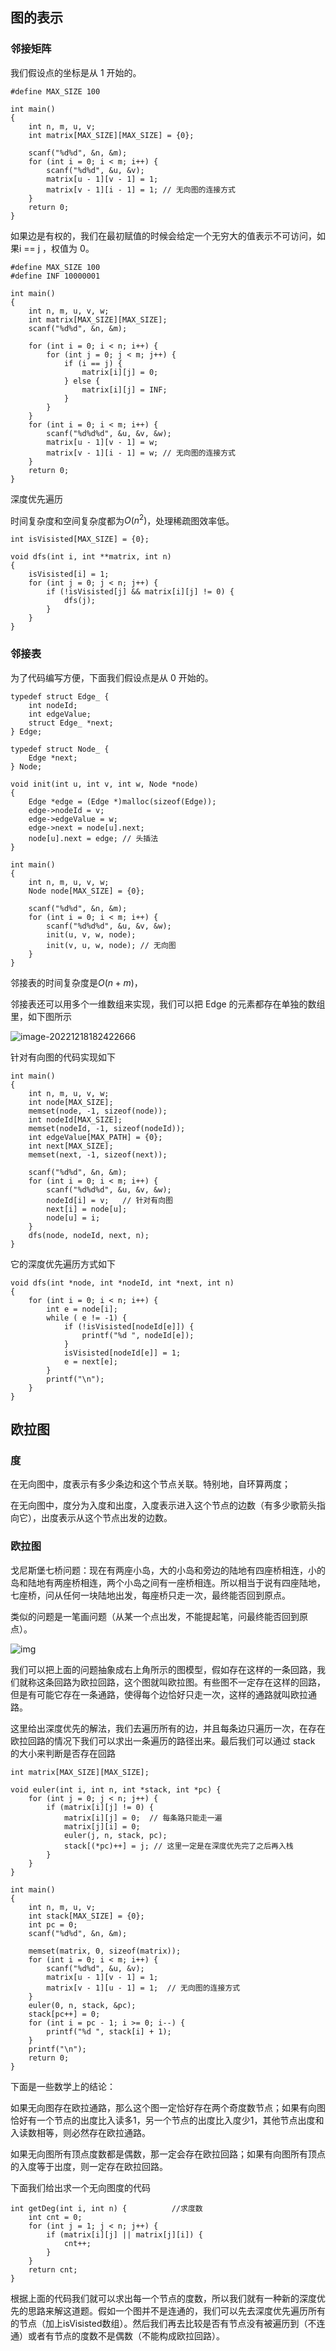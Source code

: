 ## 图的表示

### 邻接矩阵

我们假设点的坐标是从 1 开始的。

```
#define MAX_SIZE 100

int main()
{
    int n, m, u, v;
    int matrix[MAX_SIZE][MAX_SIZE] = {0};

    scanf("%d%d", &n, &m);
    for (int i = 0; i < m; i++) {
        scanf("%d%d", &u, &v);
        matrix[u - 1][v - 1] = 1;
        matrix[v - 1][i - 1] = 1; // 无向图的连接方式
    }
    return 0;
}
```

如果边是有权的，我们在最初赋值的时候会给定一个无穷大的值表示不可访问，如果i == j ，权值为 0。

```
#define MAX_SIZE 100
#define INF 10000001

int main()
{
    int n, m, u, v, w;
    int matrix[MAX_SIZE][MAX_SIZE];
    scanf("%d%d", &n, &m);

    for (int i = 0; i < n; i++) {
        for (int j = 0; j < m; j++) {
            if (i == j) {
                matrix[i][j] = 0;
            } else {
                matrix[i][j] = INF;
            }
        }
    }
    for (int i = 0; i < m; i++) {
        scanf("%d%d%d", &u, &v, &w);
        matrix[u - 1][v - 1] = w;
        matrix[v - 1][i - 1] = w; // 无向图的连接方式
    }
    return 0;
}
```

深度优先遍历

时间复杂度和空间复杂度都为$O(n^2)$，处理稀疏图效率低。

```
int isVisisted[MAX_SIZE] = {0};

void dfs(int i, int **matrix, int n)
{
    isVisisted[i] = 1;
    for (int j = 0; j < n; j++) {
        if (!isVisisted[j] && matrix[i][j] != 0) {
            dfs(j);
        }
    }
}
```

### 邻接表

为了代码编写方便，下面我们假设点是从 0 开始的。

```
typedef struct Edge_ {
    int nodeId;
    int edgeValue;
    struct Edge_ *next; 
} Edge;

typedef struct Node_ {
    Edge *next;
} Node;

void init(int u, int v, int w, Node *node)
{
    Edge *edge = (Edge *)malloc(sizeof(Edge));
    edge->nodeId = v;
    edge->edgeValue = w;
    edge->next = node[u].next;
    node[u].next = edge; // 头插法
}

int main()
{
    int n, m, u, v, w;
    Node node[MAX_SIZE] = {0};

    scanf("%d%d", &n, &m);
    for (int i = 0; i < m; i++) {
        scanf("%d%d%d", &u, &v, &w);
        init(u, v, w, node);
        init(v, u, w, node); // 无向图
    }
}
```

邻接表的时间复杂度是$O(n + m)$，

邻接表还可以用多个一维数组来实现，我们可以把 Edge 的元素都存在单独的数组里，如下图所示

![image-20221218182422666](C:\Users\User\AppData\Roaming\Typora\typora-user-images\image-20221218182422666.png)

针对有向图的代码实现如下

```
int main()
{
    int n, m, u, v, w;
    int node[MAX_SIZE];
    memset(node, -1, sizeof(node));
    int nodeId[MAX_SIZE];
    memset(nodeId, -1, sizeof(nodeId));
    int edgeValue[MAX_PATH] = {0};
    int next[MAX_SIZE];
    memset(next, -1, sizeof(next));

    scanf("%d%d", &n, &m);
    for (int i = 0; i < m; i++) {
        scanf("%d%d%d", &u, &v, &w);
        nodeId[i] = v;   // 针对有向图
        next[i] = node[u];
        node[u] = i;
    }
    dfs(node, nodeId, next, n);
}

```

它的深度优先遍历方式如下

```
void dfs(int *node, int *nodeId, int *next, int n)
{
    for (int i = 0; i < n; i++) {
        int e = node[i];
        while ( e != -1) {
            if (!isVisisted[nodeId[e]]) {
                printf("%d ", nodeId[e]);
            }
            isVisisted[nodeId[e]] = 1;
            e = next[e];
        }
        printf("\n");
    }
}
```

## 欧拉图

### 度

在无向图中，度表示有多少条边和这个节点关联。特别地，自环算两度；

在无向图中，度分为入度和出度，入度表示进入这个节点的边数（有多少歌箭头指向它），出度表示从这个节点出发的边数。

### 欧拉图

戈尼斯堡七桥问题：现在有两座小岛，大的小岛和旁边的陆地有四座桥相连，小的岛和陆地有两座桥相连，两个小岛之间有一座桥相连。所以相当于说有四座陆地，七座桥，问从任何一块陆地出发，每座桥只走一次，最终能否回到原点。

类似的问题是一笔画问题（从某一个点出发，不能提起笔，问最终能否回到原点）。

![img](https://img2.baidu.com/it/u=91589636,469028567&fm=253&fmt=auto&app=138&f=JPG?w=1008&h=367)

我们可以把上面的问题抽象成右上角所示的图模型，假如存在这样的一条回路，我们就称这条回路为欧拉回路，这个图就叫欧拉图。有些图不一定存在这样的回路，但是有可能它存在一条通路，使得每个边恰好只走一次，这样的通路就叫欧拉通路。

这里给出深度优先的解法，我们去遍历所有的边，并且每条边只遍历一次，在存在欧拉回路的情况下我们可以求出一条遍历的路径出来。最后我们可以通过 stack 的大小来判断是否存在回路

```
int matrix[MAX_SIZE][MAX_SIZE];

void euler(int i, int n, int *stack, int *pc) {
    for (int j = 0; j < n; j++) {
        if (matrix[i][j] != 0) {
            matrix[i][j] = 0;  // 每条路只能走一遍
            matrix[j][i] = 0;
            euler(j, n, stack, pc);
            stack[(*pc)++] = j; // 这里一定是在深度优先完了之后再入栈
        }
    } 
}

int main()
{
    int n, m, u, v;
    int stack[MAX_SIZE] = {0};
    int pc = 0;
    scanf("%d%d", &n, &m);

    memset(matrix, 0, sizeof(matrix));
    for (int i = 0; i < m; i++) {
        scanf("%d%d", &u, &v);
        matrix[u - 1][v - 1] = 1;
        matrix[v - 1][u - 1] = 1;  // 无向图的连接方式
    }
    euler(0, n, stack, &pc);
    stack[pc++] = 0;
    for (int i = pc - 1; i >= 0; i--) {
        printf("%d ", stack[i] + 1);
    }
    printf("\n");
    return 0;
}
```

下面是一些数学上的结论：

如果无向图存在欧拉通路，那么这个图一定恰好存在两个奇度数节点；如果有向图恰好有一个节点的出度比入读多1，另一个节点的出度比入度少1，其他节点出度和入读数相等，则必然存在欧拉通路。

如果无向图所有顶点度数都是偶数，那一定会存在欧拉回路；如果有向图所有顶点的入度等于出度，则一定存在欧拉回路。

下面我们给出求一个无向图度的代码

```
int getDeg(int i, int n) {			//求度数
	int cnt = 0;
	for (int j = 1; j < n; j++) {
		if (matrix[i][j] || matrix[j][i]) {
			cnt++;
		}
	}
	return cnt;
}
```

根据上面的代码我们就可以求出每一个节点的度数，所以我们就有一种新的深度优先的思路来解这道题。假如一个图并不是连通的，我们可以先去深度优先遍历所有的节点（加上isVisisted数组）。然后我们再去比较是否有节点没有被遍历到（不连通）或者有节点的度数不是偶数（不能构成欧拉回路）。